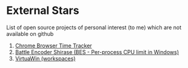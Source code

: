 External Stars
==============

List of open source projects of personal interest (to me) which are not available on github

1. [Chrome Browser Time Tracker](https://code.google.com/p/browser-timetracker/source/browse/trunk/chrome-extension/)
2. [Battle Encoder Shirase (BES - Per-process CPU limit in Windows)](http://mion.faireal.net/archive/BES/src/)
3. [VirtuaWin (workspaces)](http://virtuawin.sourceforge.net/)
